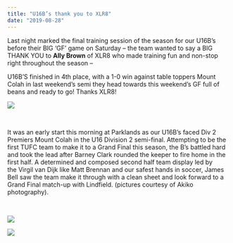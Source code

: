 ```yaml
---
title: "U16B’s thank you to XLR8"
date: "2019-08-28"
---
```


Last night marked the final training session of the season for our U16B’s before their BIG ‘GF’ game on Saturday – the team wanted to say a BIG THANK YOU to **Ally Brown** of XLR8 who made training fun and non-stop right throughout the season –

U16B’S finished in 4th place, with a 1-0 win against table toppers Mount Colah in last weekend’s semi they head towards this weekend’s GF full of beans and ready to go! Thanks XLR8!

![](https://turramurraunited.com.au/wp-content/uploads/U16Bs.jpg)

 

It was an early start this morning at Parklands as our U16B’s faced Div 2 Premiers Mount Colah in the U16 Division 2 semi-final. Attempting to be the first TUFC team to make it to a Grand Final this season, the B’s battled hard and took the lead after Barney Clark rounded the keeper to fire home in the first half. A determined and composed second half team display led by the Virgil van Dijk like Matt Brennan and our safest hands in soccer, James Bell saw the team make it through with a clean sheet and look forward to a Grand Final match-up with Lindfield. (pictures courtesy of Akiko photography).

 

![](https://turramurraunited.com.au/wp-content/uploads/U16BsSemi1.jpg)

![](https://turramurraunited.com.au/wp-content/uploads/U16BsSemi2.jpg)
